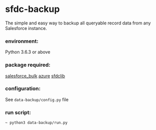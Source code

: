 # sfdc-backup

The simple and easy way to backup all queryable record data from any Salesforce instance.

### environment:

Python 3.6.3 or above

### package required:

[salesforce_bulk](https://github.com/heroku/salesforce-bulk)
[azure](https://pypi.org/project/azure/)
[sfdclib](https://pypi.org/project/sfdclib/)

### configuration:

See `data-backup/config.py` file

### run script:

```shell
~ python3 data-backup/run.py
```
